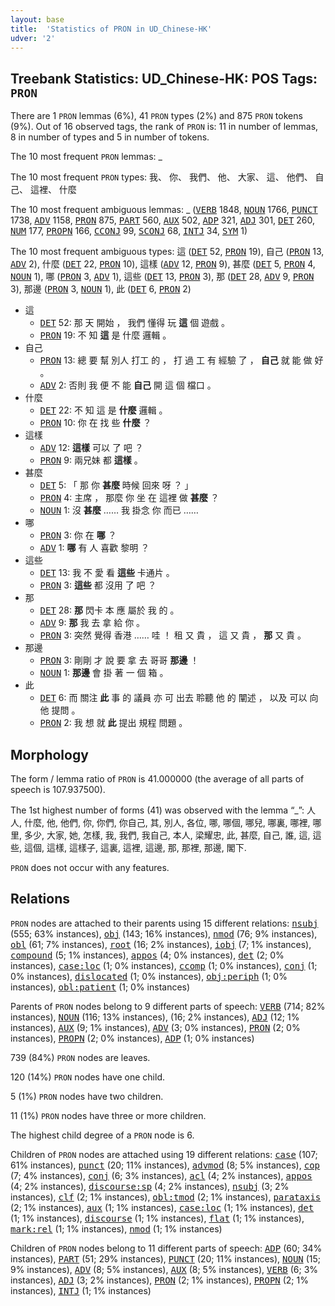 ```yaml
---
layout: base
title:  'Statistics of PRON in UD_Chinese-HK'
udver: '2'
---
```


## Treebank Statistics: UD_Chinese-HK: POS Tags: `PRON`

There are 1 `PRON` lemmas (6%), 41 `PRON` types (2%) and 875 `PRON` tokens (9%).
Out of 16 observed tags, the rank of `PRON` is: 11 in number of lemmas, 8 in number of types and 5 in number of tokens.

The 10 most frequent `PRON` lemmas: _

The 10 most frequent `PRON` types:  我、 你、 我們、 他、 大家、 這、 他們、 自己、 這裡、 什麼

The 10 most frequent ambiguous lemmas: _ (<tt><a href="zh_hk-pos-VERB.html">VERB</a></tt> 1848, <tt><a href="zh_hk-pos-NOUN.html">NOUN</a></tt> 1766, <tt><a href="zh_hk-pos-PUNCT.html">PUNCT</a></tt> 1738, <tt><a href="zh_hk-pos-ADV.html">ADV</a></tt> 1158, <tt><a href="zh_hk-pos-PRON.html">PRON</a></tt> 875, <tt><a href="zh_hk-pos-PART.html">PART</a></tt> 560, <tt><a href="zh_hk-pos-AUX.html">AUX</a></tt> 502, <tt><a href="zh_hk-pos-ADP.html">ADP</a></tt> 321, <tt><a href="zh_hk-pos-ADJ.html">ADJ</a></tt> 301, <tt><a href="zh_hk-pos-DET.html">DET</a></tt> 260, <tt><a href="zh_hk-pos-NUM.html">NUM</a></tt> 177, <tt><a href="zh_hk-pos-PROPN.html">PROPN</a></tt> 166, <tt><a href="zh_hk-pos-CCONJ.html">CCONJ</a></tt> 99, <tt><a href="zh_hk-pos-SCONJ.html">SCONJ</a></tt> 68, <tt><a href="zh_hk-pos-INTJ.html">INTJ</a></tt> 34, <tt><a href="zh_hk-pos-SYM.html">SYM</a></tt> 1)

The 10 most frequent ambiguous types:  這 (<tt><a href="zh_hk-pos-DET.html">DET</a></tt> 52, <tt><a href="zh_hk-pos-PRON.html">PRON</a></tt> 19), 自己 (<tt><a href="zh_hk-pos-PRON.html">PRON</a></tt> 13, <tt><a href="zh_hk-pos-ADV.html">ADV</a></tt> 2), 什麼 (<tt><a href="zh_hk-pos-DET.html">DET</a></tt> 22, <tt><a href="zh_hk-pos-PRON.html">PRON</a></tt> 10), 這樣 (<tt><a href="zh_hk-pos-ADV.html">ADV</a></tt> 12, <tt><a href="zh_hk-pos-PRON.html">PRON</a></tt> 9), 甚麼 (<tt><a href="zh_hk-pos-DET.html">DET</a></tt> 5, <tt><a href="zh_hk-pos-PRON.html">PRON</a></tt> 4, <tt><a href="zh_hk-pos-NOUN.html">NOUN</a></tt> 1), 哪 (<tt><a href="zh_hk-pos-PRON.html">PRON</a></tt> 3, <tt><a href="zh_hk-pos-ADV.html">ADV</a></tt> 1), 這些 (<tt><a href="zh_hk-pos-DET.html">DET</a></tt> 13, <tt><a href="zh_hk-pos-PRON.html">PRON</a></tt> 3), 那 (<tt><a href="zh_hk-pos-DET.html">DET</a></tt> 28, <tt><a href="zh_hk-pos-ADV.html">ADV</a></tt> 9, <tt><a href="zh_hk-pos-PRON.html">PRON</a></tt> 3), 那邊 (<tt><a href="zh_hk-pos-PRON.html">PRON</a></tt> 3, <tt><a href="zh_hk-pos-NOUN.html">NOUN</a></tt> 1), 此 (<tt><a href="zh_hk-pos-DET.html">DET</a></tt> 6, <tt><a href="zh_hk-pos-PRON.html">PRON</a></tt> 2)


* 這
  * <tt><a href="zh_hk-pos-DET.html">DET</a></tt> 52: 那 天 開始 ， 我們 懂得 玩 <b>這</b> 個 遊戲 。
  * <tt><a href="zh_hk-pos-PRON.html">PRON</a></tt> 19: 不 知 <b>這</b> 是 什麼 邏輯 。
* 自己
  * <tt><a href="zh_hk-pos-PRON.html">PRON</a></tt> 13: 總 要 幫 別人 打工 的 ， 打 過 工 有 經驗 了 ， <b>自己</b> 就 能 做 好 。
  * <tt><a href="zh_hk-pos-ADV.html">ADV</a></tt> 2: 否則 我 便 不 能 <b>自己</b> 開 這 個 檔口 。
* 什麼
  * <tt><a href="zh_hk-pos-DET.html">DET</a></tt> 22: 不 知 這 是 <b>什麼</b> 邏輯 。
  * <tt><a href="zh_hk-pos-PRON.html">PRON</a></tt> 10: 你 在 找 些 <b>什麼</b> ？
* 這樣
  * <tt><a href="zh_hk-pos-ADV.html">ADV</a></tt> 12: <b>這樣</b> 可以 了 吧 ？
  * <tt><a href="zh_hk-pos-PRON.html">PRON</a></tt> 9: 兩兄妹 都 <b>這樣</b> 。
* 甚麼
  * <tt><a href="zh_hk-pos-DET.html">DET</a></tt> 5: 「 那 你 <b>甚麼</b> 時候 回來 呀 ？ 」
  * <tt><a href="zh_hk-pos-PRON.html">PRON</a></tt> 4: 主席 ， 那麼 你 坐 在 這裡 做 <b>甚麼</b> ？
  * <tt><a href="zh_hk-pos-NOUN.html">NOUN</a></tt> 1: 沒 <b>甚麼</b> …… 我 掛念 你 而已 ……
* 哪
  * <tt><a href="zh_hk-pos-PRON.html">PRON</a></tt> 3: 你 在 <b>哪</b> ？
  * <tt><a href="zh_hk-pos-ADV.html">ADV</a></tt> 1: <b>哪</b> 有 人 喜歡 黎明 ？
* 這些
  * <tt><a href="zh_hk-pos-DET.html">DET</a></tt> 13: 我 不 愛 看 <b>這些</b> 卡通片 。
  * <tt><a href="zh_hk-pos-PRON.html">PRON</a></tt> 3: <b>這些</b> 都 沒用 了 吧 ？
* 那
  * <tt><a href="zh_hk-pos-DET.html">DET</a></tt> 28: <b>那</b> 閃卡 本 應 屬於 我 的 。
  * <tt><a href="zh_hk-pos-ADV.html">ADV</a></tt> 9: <b>那</b> 我 去 拿 給 你 。
  * <tt><a href="zh_hk-pos-PRON.html">PRON</a></tt> 3: 突然 覺得 香港 …… 哇 ！ 租 又 貴 ， 這 又 貴 ， <b>那</b> 又 貴 。
* 那邊
  * <tt><a href="zh_hk-pos-PRON.html">PRON</a></tt> 3: 剛剛 才 說 要 拿 去 哥哥 <b>那邊</b> ！
  * <tt><a href="zh_hk-pos-NOUN.html">NOUN</a></tt> 1: <b>那邊</b> 會 掛 著 一 個 箱 。
* 此
  * <tt><a href="zh_hk-pos-DET.html">DET</a></tt> 6: 而 關注 <b>此</b> 事 的 議員 亦 可 出去 聆聽 他 的 闡述 ， 以及 可以 向 他 提問 。
  * <tt><a href="zh_hk-pos-PRON.html">PRON</a></tt> 2: 我 想 就 <b>此</b> 提出 規程 問題 。

## Morphology

The form / lemma ratio of `PRON` is 41.000000 (the average of all parts of speech is 107.937500).

The 1st highest number of forms (41) was observed with the lemma “_”: 人人, 什麼, 他, 他們, 你, 你們, 你自己, 其, 別人, 各位, 哪, 哪個, 哪兒, 哪裏, 哪裡, 哪里, 多少, 大家, 她, 怎樣, 我, 我們, 我自己, 本人, 梁耀忠, 此, 甚麼, 自己, 誰, 這, 這些, 這個, 這樣, 這樣子, 這裏, 這裡, 這邊, 那, 那裡, 那邊, 閣下.

`PRON` does not occur with any features.


## Relations

`PRON` nodes are attached to their parents using 15 different relations: <tt><a href="zh_hk-dep-nsubj.html">nsubj</a></tt> (555; 63% instances), <tt><a href="zh_hk-dep-obj.html">obj</a></tt> (143; 16% instances), <tt><a href="zh_hk-dep-nmod.html">nmod</a></tt> (76; 9% instances), <tt><a href="zh_hk-dep-obl.html">obl</a></tt> (61; 7% instances), <tt><a href="zh_hk-dep-root.html">root</a></tt> (16; 2% instances), <tt><a href="zh_hk-dep-iobj.html">iobj</a></tt> (7; 1% instances), <tt><a href="zh_hk-dep-compound.html">compound</a></tt> (5; 1% instances), <tt><a href="zh_hk-dep-appos.html">appos</a></tt> (4; 0% instances), <tt><a href="zh_hk-dep-det.html">det</a></tt> (2; 0% instances), <tt><a href="zh_hk-dep-case-loc.html">case:loc</a></tt> (1; 0% instances), <tt><a href="zh_hk-dep-ccomp.html">ccomp</a></tt> (1; 0% instances), <tt><a href="zh_hk-dep-conj.html">conj</a></tt> (1; 0% instances), <tt><a href="zh_hk-dep-dislocated.html">dislocated</a></tt> (1; 0% instances), <tt><a href="zh_hk-dep-obj-periph.html">obj:periph</a></tt> (1; 0% instances), <tt><a href="zh_hk-dep-obl-patient.html">obl:patient</a></tt> (1; 0% instances)

Parents of `PRON` nodes belong to 9 different parts of speech: <tt><a href="zh_hk-pos-VERB.html">VERB</a></tt> (714; 82% instances), <tt><a href="zh_hk-pos-NOUN.html">NOUN</a></tt> (116; 13% instances),  (16; 2% instances), <tt><a href="zh_hk-pos-ADJ.html">ADJ</a></tt> (12; 1% instances), <tt><a href="zh_hk-pos-AUX.html">AUX</a></tt> (9; 1% instances), <tt><a href="zh_hk-pos-ADV.html">ADV</a></tt> (3; 0% instances), <tt><a href="zh_hk-pos-PRON.html">PRON</a></tt> (2; 0% instances), <tt><a href="zh_hk-pos-PROPN.html">PROPN</a></tt> (2; 0% instances), <tt><a href="zh_hk-pos-ADP.html">ADP</a></tt> (1; 0% instances)

739 (84%) `PRON` nodes are leaves.

120 (14%) `PRON` nodes have one child.

5 (1%) `PRON` nodes have two children.

11 (1%) `PRON` nodes have three or more children.

The highest child degree of a `PRON` node is 6.

Children of `PRON` nodes are attached using 19 different relations: <tt><a href="zh_hk-dep-case.html">case</a></tt> (107; 61% instances), <tt><a href="zh_hk-dep-punct.html">punct</a></tt> (20; 11% instances), <tt><a href="zh_hk-dep-advmod.html">advmod</a></tt> (8; 5% instances), <tt><a href="zh_hk-dep-cop.html">cop</a></tt> (7; 4% instances), <tt><a href="zh_hk-dep-conj.html">conj</a></tt> (6; 3% instances), <tt><a href="zh_hk-dep-acl.html">acl</a></tt> (4; 2% instances), <tt><a href="zh_hk-dep-appos.html">appos</a></tt> (4; 2% instances), <tt><a href="zh_hk-dep-discourse-sp.html">discourse:sp</a></tt> (4; 2% instances), <tt><a href="zh_hk-dep-nsubj.html">nsubj</a></tt> (3; 2% instances), <tt><a href="zh_hk-dep-clf.html">clf</a></tt> (2; 1% instances), <tt><a href="zh_hk-dep-obl-tmod.html">obl:tmod</a></tt> (2; 1% instances), <tt><a href="zh_hk-dep-parataxis.html">parataxis</a></tt> (2; 1% instances), <tt><a href="zh_hk-dep-aux.html">aux</a></tt> (1; 1% instances), <tt><a href="zh_hk-dep-case-loc.html">case:loc</a></tt> (1; 1% instances), <tt><a href="zh_hk-dep-det.html">det</a></tt> (1; 1% instances), <tt><a href="zh_hk-dep-discourse.html">discourse</a></tt> (1; 1% instances), <tt><a href="zh_hk-dep-flat.html">flat</a></tt> (1; 1% instances), <tt><a href="zh_hk-dep-mark-rel.html">mark:rel</a></tt> (1; 1% instances), <tt><a href="zh_hk-dep-nmod.html">nmod</a></tt> (1; 1% instances)

Children of `PRON` nodes belong to 11 different parts of speech: <tt><a href="zh_hk-pos-ADP.html">ADP</a></tt> (60; 34% instances), <tt><a href="zh_hk-pos-PART.html">PART</a></tt> (51; 29% instances), <tt><a href="zh_hk-pos-PUNCT.html">PUNCT</a></tt> (20; 11% instances), <tt><a href="zh_hk-pos-NOUN.html">NOUN</a></tt> (15; 9% instances), <tt><a href="zh_hk-pos-ADV.html">ADV</a></tt> (8; 5% instances), <tt><a href="zh_hk-pos-AUX.html">AUX</a></tt> (8; 5% instances), <tt><a href="zh_hk-pos-VERB.html">VERB</a></tt> (6; 3% instances), <tt><a href="zh_hk-pos-ADJ.html">ADJ</a></tt> (3; 2% instances), <tt><a href="zh_hk-pos-PRON.html">PRON</a></tt> (2; 1% instances), <tt><a href="zh_hk-pos-PROPN.html">PROPN</a></tt> (2; 1% instances), <tt><a href="zh_hk-pos-INTJ.html">INTJ</a></tt> (1; 1% instances)

